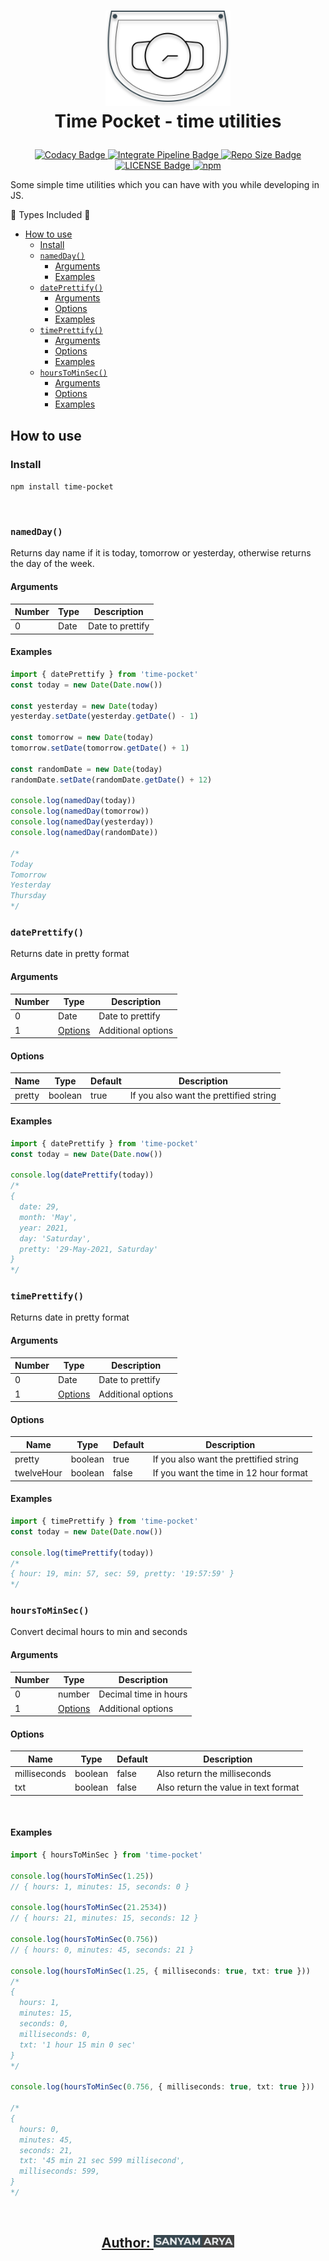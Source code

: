 <h1 align="center">

<a href="https://github.com/ersanyamarya/time-pocket"><img src="https://raw.githubusercontent.com/ersanyamarya/time-pocket/master/docs/images/time-pocket-2.svg" alt="Standard -  Time Pocket" width="200"></a> <br> Time Pocket - time utilities <br>

</h1>

<p align="center">
<a href="https://www.codacy.com/manual/ersanyamarya/time-pocket?utm_source=github.com&utm_medium=referral&utm_content=ersanyamarya/time-pocket&utm_campaign=Badge_Grade"> <img src ="https://img.shields.io/codacy/grade/a003dbe0f9a346348a10f4a1836e9499/master?logo=codacy&style=for-the-badge" alt="Codacy Badge"> </a>
<a href="https://github.com/ersanyamarya/time-pocket/actions"> <img src ="https://img.shields.io/github/workflow/status/ersanyamarya/time-pocket/Integrate?label=Integrate&logo=github&style=for-the-badge" alt="Integrate Pipeline Badge"> </a>
<a href="https://github.com/ersanyamarya/time-pocket"><img src ="https://img.shields.io/github/repo-size/ersanyamarya/time-pocket?logo=github&style=for-the-badge" alt="Repo Size Badge"></a>
<a href="LICENSE"> <img src ="https://img.shields.io/github/license/ersanyamarya/time-pocket?style=for-the-badge" alt="LICENSE Badge"> </a>
<a href="https://www.npmjs.com/package/time-pocket"> <img alt="npm" src="https://img.shields.io/npm/v/time-pocket?logo=npm&style=for-the-badge"> </a>
</p>

Some simple time utilities which you can have with you while developing in JS.

🌟 Types Included 🌟

- [How to use](#how-to-use)
  - [Install](#install)
  - [`namedDay()`](#namedday)
    - [Arguments](#arguments)
    - [Examples](#examples)
  - [`datePrettify()`](#dateprettify)
    - [Arguments](#arguments-1)
    - [Options](#options)
    - [Examples](#examples-1)
  - [`timePrettify()`](#timeprettify)
    - [Arguments](#arguments-2)
    - [Options](#options-1)
    - [Examples](#examples-2)
  - [`hoursToMinSec()`](#hourstominsec)
    - [Arguments](#arguments-3)
    - [Options](#options-2)
    - [Examples](#examples-3)

## How to use

### Install

`npm install time-pocket`

</br>

### `namedDay()`

Returns day name if it is today, tomorrow or yesterday, otherwise returns the day of the week.

#### Arguments

| Number | Type | Description      |
| ------ | ---- | ---------------- |
| 0      | Date | Date to prettify |

#### Examples

```ts
import { datePrettify } from 'time-pocket'
const today = new Date(Date.now())

const yesterday = new Date(today)
yesterday.setDate(yesterday.getDate() - 1)

const tomorrow = new Date(today)
tomorrow.setDate(tomorrow.getDate() + 1)

const randomDate = new Date(today)
randomDate.setDate(randomDate.getDate() + 12)

console.log(namedDay(today))
console.log(namedDay(tomorrow))
console.log(namedDay(yesterday))
console.log(namedDay(randomDate))

/*
Today
Tomorrow
Yesterday
Thursday
*/
```

### `datePrettify()`

Returns date in pretty format

#### Arguments

| Number | Type                | Description        |
| ------ | ------------------- | ------------------ |
| 0      | Date                | Date to prettify   |
| 1      | [Options](#options) | Additional options |

#### Options

| Name   | Type    | Default | Description                            |
| ------ | ------- | ------- | -------------------------------------- |
| pretty | boolean | true    | If you also want the prettified string |

#### Examples

```ts
import { datePrettify } from 'time-pocket'
const today = new Date(Date.now())

console.log(datePrettify(today))
/* 
{
  date: 29,
  month: 'May',
  year: 2021,
  day: 'Saturday',
  pretty: '29-May-2021, Saturday'
}
*/
```

### `timePrettify()`

Returns date in pretty format

#### Arguments

| Number | Type                | Description        |
| ------ | ------------------- | ------------------ |
| 0      | Date                | Date to prettify   |
| 1      | [Options](#options) | Additional options |

#### Options

| Name       | Type    | Default | Description                            |
| ---------- | ------- | ------- | -------------------------------------- |
| pretty     | boolean | true    | If you also want the prettified string |
| twelveHour | boolean | false   | If you want the time in 12 hour format |

#### Examples

```ts
import { timePrettify } from 'time-pocket'
const today = new Date(Date.now())

console.log(timePrettify(today))
/* 
{ hour: 19, min: 57, sec: 59, pretty: '19:57:59' }
*/
```

### `hoursToMinSec()`

Convert decimal hours to min and seconds

#### Arguments

| Number | Type                | Description           |
| ------ | ------------------- | --------------------- |
| 0      | number              | Decimal time in hours |
| 1      | [Options](#options) | Additional options    |

#### Options

| Name         | Type    | Default | Description                          |
| ------------ | ------- | ------- | ------------------------------------ |
| milliseconds | boolean | false   | Also return the milliseconds         |
| txt          | boolean | false   | Also return the value in text format |

</br>

#### Examples

```ts
import { hoursToMinSec } from 'time-pocket'

console.log(hoursToMinSec(1.25))
// { hours: 1, minutes: 15, seconds: 0 }

console.log(hoursToMinSec(21.2534))
// { hours: 21, minutes: 15, seconds: 12 }

console.log(hoursToMinSec(0.756))
// { hours: 0, minutes: 45, seconds: 21 }

console.log(hoursToMinSec(1.25, { milliseconds: true, txt: true }))
/* 
{
  hours: 1,
  minutes: 15,
  seconds: 0,
  milliseconds: 0,
  txt: '1 hour 15 min 0 sec'
}
*/

console.log(hoursToMinSec(0.756, { milliseconds: true, txt: true }))

/*
{
  hours: 0,
  minutes: 45,
  seconds: 21,
  txt: '45 min 21 sec 599 millisecond',
  milliseconds: 599,
}
*/
```

</br>

<h2 align="center">
<a href="https://github.com/ersanyamarya">
Author: <img src="https://raw.githubusercontent.com/ersanyamarya/time-pocket/master/docs/images/name-banner.svg" alt="Standard -  Time Pocket" height="20"></a>

</h2>
